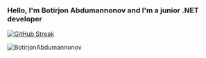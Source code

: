 ### Hello, I'm Botirjon Abdumannonov and I'm a junior .NET developer

[![GitHub Streak](https://streak-stats.demolab.com?user=botirjonabdumannonovv&theme=dark)](https://git.io/streak-stats)
<p align="left"> <img src="https://github-readme-stats.vercel.app/api?username=botirjonabdumannonovv&show_icons=true&theme=gotham" alt="BotirjonAbdumannonov" />

